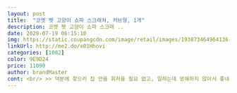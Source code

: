 ```yaml
---
layout: post 
title:  "코멧 펫 고양이 쇼파 스크래쳐, 커브형, 1개" 
description: 코멧 펫 고양이 쇼파 스크래 ..
date: 2020-07-19 06:15:10 
img: https://static.coupangcdn.com/image/retail/images/193873464964136-4c2445da-9aab-417e-899d-ad6b8b11e89a.jpg 
linkUrl: http://me2.do/x01Hhovi 
categories: [1002] 
color: 9E9D24 
price: 11090 
author: brandMaster 
cont: <br/> >> 덕분에 찾으러 집 안을 휘저을 필요 없고, 일하는데 방해하지 않아서 좋네요.<br/><br/>>> 몸이 붙은 것은 아닐까 싶을 정도로 밥 / 화장실 타임을 제외하고는 항상 스크래쳐 위에 있더군요.<br/><br/>>> 진지하게 내 허리 받침대로 쓰면 편할 것 같아라는 생각이 들었네요.<br/><br/>>> 집사 입장에서는 캣닢없이 스크래쳐 자체만 계속 사용하게 할 생각입니다.<br/><br/>>>스크래쳐를 처음 구매하시는 분을 위해 적자면, 보이는 것에 비해 아주 가볍습니다.<br/><br/><br/> - 동봉된 캣닢을 뿌리지 않아도 뚱냥이가 잘 사용합니다.<br/><br/><br/> - 뚱냥이가 거부감 없이 아주 잘 사용하고 있습니다.<br/><br/><br/> - 불필요한 것 없이, 패키지가 매우 깔끔합니다.<br/><br/><br/> - 스크래쳐 바디가 고급져 보이고, 안정감과 내구성 있습니다.<br/> 가성비 좋네요.<br/><br/><br/> - 스크래쳐 촉감은 타제품과 크게 다르지 않습니다.<br/> 일반적인 스크래쳐입니다.<br/><br/><br/> - 스크래쳐와 함께 캣닢 1팩이 들어있습니다.<br/><br/><br/> - 커브 디자인이 부드럽게 빠져서 저도 누워보고 싶을 정도더군요.<br/><br/>1.<br/> 패키지 및 디자인<br/>2.<br/> 뚱냥이의 사용감 ( 3일 사용한 시점 )<br/>결론은 당분간 잘 쓸거 같다 입니다.<br/>!^^<br/> 
---
```

 
